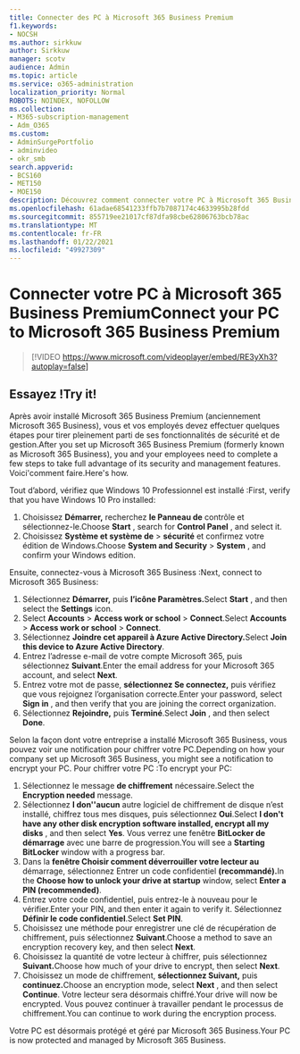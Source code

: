 ```yaml
---
title: Connecter des PC à Microsoft 365 Business Premium
f1.keywords:
- NOCSH
ms.author: sirkkuw
author: Sirkkuw
manager: scotv
audience: Admin
ms.topic: article
ms.service: o365-administration
localization_priority: Normal
ROBOTS: NOINDEX, NOFOLLOW
ms.collection:
- M365-subscription-management
- Adm_O365
ms.custom:
- AdminSurgePortfolio
- adminvideo
- okr_smb
search.appverid:
- BCS160
- MET150
- MOE150
description: Découvrez comment connecter votre PC à Microsoft 365 Business.
ms.openlocfilehash: 61adae68541233ffb7b7087174c4633995b28fdd
ms.sourcegitcommit: 855719ee21017cf87dfa98cbe62806763bcb78ac
ms.translationtype: MT
ms.contentlocale: fr-FR
ms.lasthandoff: 01/22/2021
ms.locfileid: "49927309"
---
```

# <a name="connect-your-pc-to-microsoft-365-business-premium"></a><span data-ttu-id="faebe-103">Connecter votre PC à Microsoft 365 Business Premium</span><span class="sxs-lookup"><span data-stu-id="faebe-103">Connect your PC to Microsoft 365 Business Premium</span></span>

> [!VIDEO https://www.microsoft.com/videoplayer/embed/RE3yXh3?autoplay=false]

## <a name="try-it"></a><span data-ttu-id="faebe-104">Essayez !</span><span class="sxs-lookup"><span data-stu-id="faebe-104">Try it!</span></span>
<span data-ttu-id="faebe-105">Après avoir installé Microsoft 365 Business Premium (anciennement Microsoft 365 Business), vous et vos employés devez effectuer quelques étapes pour tirer pleinement parti de ses fonctionnalités de sécurité et de gestion.</span><span class="sxs-lookup"><span data-stu-id="faebe-105">After you set up Microsoft 365 Business Premium (formerly known as Microsoft 365 Business), you and your employees need to complete a few steps to take full advantage of its security and management features.</span></span> <span data-ttu-id="faebe-106">Voici&#39;comment faire.</span><span class="sxs-lookup"><span data-stu-id="faebe-106">Here&#39;s how.</span></span>

<span data-ttu-id="faebe-107">Tout d’abord, vérifiez que Windows 10 Professionnel est installé :</span><span class="sxs-lookup"><span data-stu-id="faebe-107">First, verify that you have Windows 10 Pro installed:</span></span>

1. <span data-ttu-id="faebe-108">Choisissez  **Démarrer,** recherchez  **le Panneau de** contrôle et sélectionnez-le.</span><span class="sxs-lookup"><span data-stu-id="faebe-108">Choose  **Start** , search for  **Control Panel** , and select it.</span></span>
2. <span data-ttu-id="faebe-109">Choisissez **Système et système de**   >   **sécurité** et confirmez votre édition de Windows.</span><span class="sxs-lookup"><span data-stu-id="faebe-109">Choose  **System and Security**  >  **System** , and confirm your Windows edition.</span></span>

<span data-ttu-id="faebe-110">Ensuite, connectez-vous à Microsoft 365 Business :</span><span class="sxs-lookup"><span data-stu-id="faebe-110">Next, connect to Microsoft 365 Business:</span></span>

1. <span data-ttu-id="faebe-111">Sélectionnez **Démarrer,** puis **l’icône Paramètres.**</span><span class="sxs-lookup"><span data-stu-id="faebe-111">Select  **Start** , and then select the  **Settings** icon.</span></span>
2. <span data-ttu-id="faebe-112">Select **Accounts**  >   **Access work or school**   >   **Connect**.</span><span class="sxs-lookup"><span data-stu-id="faebe-112">Select  **Accounts** >  **Access work or school**  >  **Connect**.</span></span>
3. <span data-ttu-id="faebe-113">Sélectionnez **Joindre cet appareil à Azure Active Directory.**</span><span class="sxs-lookup"><span data-stu-id="faebe-113">Select  **Join this device to Azure Active Directory**.</span></span>
4. <span data-ttu-id="faebe-114">Entrez l’adresse e-mail de votre compte Microsoft 365, puis sélectionnez  **Suivant**.</span><span class="sxs-lookup"><span data-stu-id="faebe-114">Enter the email address for your Microsoft 365 account, and select  **Next**.</span></span>
5. <span data-ttu-id="faebe-115">Entrez votre mot de passe,  **sélectionnez Se connectez,** puis vérifiez que vous rejoignez l’organisation correcte.</span><span class="sxs-lookup"><span data-stu-id="faebe-115">Enter your password, select  **Sign in** , and then verify that you are joining the correct organization.</span></span>
6. <span data-ttu-id="faebe-116">Sélectionnez  **Rejoindre,** puis  **Terminé**.</span><span class="sxs-lookup"><span data-stu-id="faebe-116">Select  **Join** , and then select  **Done**.</span></span>

<span data-ttu-id="faebe-117">Selon la façon dont votre entreprise a installé Microsoft 365 Business, vous pouvez voir une notification pour chiffrer votre PC.</span><span class="sxs-lookup"><span data-stu-id="faebe-117">Depending on how your company set up Microsoft 365 Business, you might see a notification to encrypt your PC.</span></span> <span data-ttu-id="faebe-118">Pour chiffrer votre PC :</span><span class="sxs-lookup"><span data-stu-id="faebe-118">To encrypt your PC:</span></span>

1. <span data-ttu-id="faebe-119">Sélectionnez le message  **de chiffrement**  nécessaire.</span><span class="sxs-lookup"><span data-stu-id="faebe-119">Select the  **Encryption needed**  message.</span></span>
2. <span data-ttu-id="faebe-120">Sélectionnez  **I don&#39;'aucun** autre logiciel de chiffrement de disque n’est installé, chiffrez tous mes disques, puis sélectionnez  **Oui**.</span><span class="sxs-lookup"><span data-stu-id="faebe-120">Select  **I don&#39;t have any other disk encryption software installed, encrypt all my disks** , and then select  **Yes**.</span></span> <span data-ttu-id="faebe-121">Vous verrez une fenêtre  **BitLocker de démarrage**  avec une barre de progression.</span><span class="sxs-lookup"><span data-stu-id="faebe-121">You will see a  **Starting BitLocker**  window with a progress bar.</span></span>
3. <span data-ttu-id="faebe-122">Dans la **fenêtre Choisir comment déverrouiller votre lecteur au** démarrage, sélectionnez Entrer un code confidentiel **(recommandé).**</span><span class="sxs-lookup"><span data-stu-id="faebe-122">In the  **Choose how to unlock your drive at startup**  window, select **Enter a PIN (recommended)**.</span></span>
4. <span data-ttu-id="faebe-123">Entrez votre code confidentiel, puis entrez-le à nouveau pour le vérifier.</span><span class="sxs-lookup"><span data-stu-id="faebe-123">Enter your PIN, and then enter it again to verify it.</span></span> <span data-ttu-id="faebe-124">Sélectionnez  **Définir le code confidentiel**.</span><span class="sxs-lookup"><span data-stu-id="faebe-124">Select  **Set PIN**.</span></span>
5. <span data-ttu-id="faebe-125">Choisissez une méthode pour enregistrer une clé de récupération de chiffrement, puis sélectionnez  **Suivant**.</span><span class="sxs-lookup"><span data-stu-id="faebe-125">Choose a method to save an encryption recovery key, and then select  **Next**.</span></span>
6. <span data-ttu-id="faebe-126">Choisissez la quantité de votre lecteur à chiffrer, puis sélectionnez **Suivant.**</span><span class="sxs-lookup"><span data-stu-id="faebe-126">Choose how much of your drive to encrypt, then select  **Next**.</span></span>
7. <span data-ttu-id="faebe-127">Choisissez un mode de chiffrement, **sélectionnez Suivant,** puis **continuez.**</span><span class="sxs-lookup"><span data-stu-id="faebe-127">Choose an encryption mode, select  **Next** , and then select  **Continue**.</span></span> <span data-ttu-id="faebe-128">Votre lecteur sera désormais chiffré.</span><span class="sxs-lookup"><span data-stu-id="faebe-128">Your drive will now be encrypted.</span></span> <span data-ttu-id="faebe-129">Vous pouvez continuer à travailler pendant le processus de chiffrement.</span><span class="sxs-lookup"><span data-stu-id="faebe-129">You can continue to work during the encryption process.</span></span>

<span data-ttu-id="faebe-130">Votre PC est désormais protégé et géré par Microsoft 365 Business.</span><span class="sxs-lookup"><span data-stu-id="faebe-130">Your PC is now protected and managed by Microsoft 365 Business.</span></span>